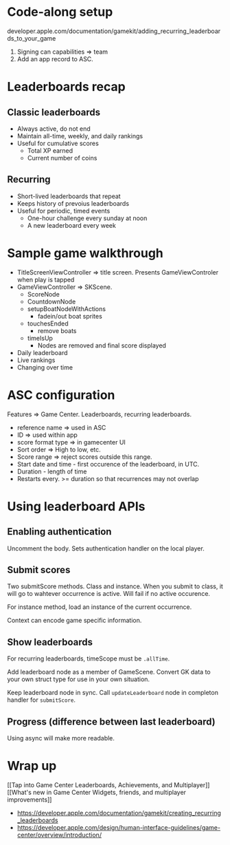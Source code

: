# Code-along setup
developer.apple.com/documentation/gamekit/adding_recurring_leaderboards_to_your_game

1.  Signing can capabilities => team
2.  Add an app record to ASC.
# Leaderboards recap
## Classic leaderboards
* Always active, do not end
* Maintain all-time, weekly, and daily rankings
* Useful for cumulative scores
	* Total XP earned
	* Current number of coins

## Recurring
* Short-lived leaderboards that repeat
* Keeps history of prevoius leaderboards
* Useful for periodic, timed events
	* One-hour challenge every sunday at noon
	* A new leaderboard every week


# Sample game walkthrough
* TitleScreenViewController => title screen.  Presents GameViewControler when play is tapped
* GameViewController => SKScene.  
	* ScoreNode
	* CountdownNode
	* setupBoatNodeWithActions
		* fadein/out boat sprites
	* touchesEnded
		* remove boats
	* timeIsUp
		* Nodes are removed and final score displayed
* Daily leaderboard
* Live rankings
* Changing over time

# ASC configuration
Features => Game Center.  Leaderboards, recurring leaderboards.

* reference name => used in ASC
* ID => used within app
* score format type => in gamecenter UI
* Sort order => High to low, etc.
* Score range => reject scores outside this range.
* Start date and time - first occurence of the leaderboard, in UTC.  
* Duration - length of time
* Restarts every.  >= duration so that recurrences may not overlap


# Using leaderboard APIs
## Enabling authentication
Uncomment the body.  Sets authentication handler on the local player.
## Submit scores
Two submitScore methods.  Class and instance.  When you submit to class, it will go to wahtever occurrence is active.  Will fail if no active occurence.

For instance method, load an instance of the current occurrence.  

Context can encode game specific information.  

## Show leaderboards
For recurring leaderboards, timeScope must be `.allTime`.

Add leaderboard node as a member of GameScene.  Convert GK data to your own struct type for use in your own situation.

Keep leaderboard node in sync.  Call `updateLeaderboard` node in completon handler for `submitScore`.

## Progress (difference between last leaderboard)
Using async will make more readable.

# Wrap up
[[Tap into Game Center Leaderboards, Achievements, and Multiplayer]]
[[What's new in Game Center Widgets, friends, and multiplayer improvements]]

* https://developer.apple.com/documentation/gamekit/creating_recurring_leaderboards
* https://developer.apple.com/design/human-interface-guidelines/game-center/overview/introduction/

